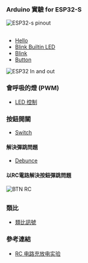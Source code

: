 ### Arduino 實驗 for ESP32-S
![ESP32-s pinout](https://github.com/jumbokh/esp32-class/blob/master/images/esp32-s.jpg)

##
* [Hello](https://github.com/jumbokh/esp32-class/blob/master/Lab-Arduion/LAB1-Hello.ino/LAB1-Hello.ino.ino)
* [Blink Builtin LED](https://github.com/jumbokh/esp32-class/blob/master/Lab-Arduion/Blink_builtin/Blink_builtin.ino)
* [Blink](https://github.com/jumbokh/esp32-class/blob/master/Lab-Arduion/blink/blink.ino)
* [Button](https://github.com/jumbokh/esp32-class/blob/master/Lab-Arduion/Button/Button.ino)

![ESP32 In and out](https://github.com/jumbokh/esp32-class/blob/master/images/ESP32-INOUT_bb.jpg)
### 會呼吸的燈 (PWM)
* [LED 控制](https://github.com/jumbokh/esp32-class/blob/master/docs/Arduino%20%E5%BE%AE%E9%9B%BB%E8%85%A6%E6%87%89%E7%94%A8%E5%AF%A6%E7%BF%92%20AB12001_PPT/CH03.ppt)
### 按鈕開關
* [Switch](https://github.com/jumbokh/esp32-class/blob/master/docs/Arduino%20%E5%BE%AE%E9%9B%BB%E8%85%A6%E6%87%89%E7%94%A8%E5%AF%A6%E7%BF%92%20AB12001_PPT/CH04.ppt)
#### 解決彈跳問題
* [Debunce](https://github.com/jumbokh/esp32-class/blob/master/Lab-Arduion/Debounce/Debounce.ino)
#### 以RC電路解決按鈕彈跳問題
![BTN RC](https://github.com/jumbokh/esp32-class/blob/master/images/Btn-RC_bb.jpg)
##
### 類比
* [類比訊號](https://github.com/jumbokh/esp32-class/blob/master/docs/CH4%E9%A1%9E%E6%AF%94%E8%A8%8A%E8%99%9F.ppt)
### 參考連結
* [RC 电路充放电实验](https://atommann.github.io/learn/rc-circuit/rc-circuit.html)
